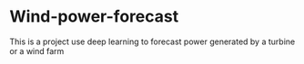 # Wind-power-forecast
This is a project use deep learning to forecast power generated by a turbine or a wind farm
